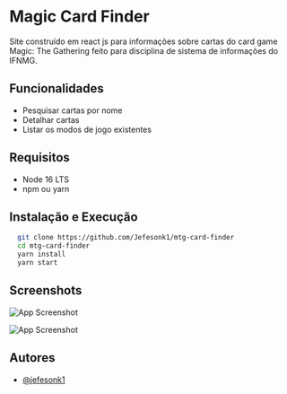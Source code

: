 
# Magic Card Finder

Site construído em react js para informações sobre cartas do card game Magic: The Gathering feito para disciplina de sistema de informações do IFNMG.


## Funcionalidades

- Pesquisar cartas por nome
- Detalhar cartas
- Listar os modos de jogo existentes


## Requisitos

- Node 16 LTS
- npm ou yarn

## Instalação e Execução
```bash
  git clone https://github.com/Jefesonk1/mtg-card-finder
  cd mtg-card-finder
  yarn install
  yarn start
```

## Screenshots

![App Screenshot](https://i.imgur.com/ZGgjW5C.png)

![App Screenshot](https://i.imgur.com/BiJQAxJ.png)


## Autores

- [@jefesonk1](https://www.github.com/jefesonk1)

